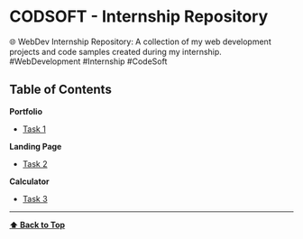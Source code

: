# CODSOFT - Internship Repository

🌐 WebDev Internship Repository: A collection of my web development projects and code samples created during my internship. #WebDevelopment #Internship #CodeSoft

## Table of Contents

**Portfolio**

- [Task 1](https://github.com/nevil0910/CODSOFT-Web/main/Portfolio)

**Landing Page**

- [Task 2](https://github.com/nevil0910/CODSOFT-Web/tree/main/Landing-Page)

**Calculator**

- [Task 3](https://github.com/nevil0910/CODSOFT-Web/tree/main/Calculator)


---

**[⬆ Back to Top](#table-of-contents)**